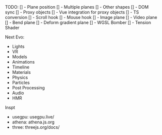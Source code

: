 TODO:
[] - Plane position
[] - Multiple planes
[] - Other shapes
[] - DOM sync
[] - Proxy objects
[] - Vue integration for proxy objects
[] - TS conversion
[] - Scroll hook
[] - Mouse hook
[] - Image plane
[] - Video plane
[] - Bend plane
[] - Deform gradient plane
[] - WGSL Bomber
[] - Tension Shader

Next Evo:
- Lights
- VR
- Models
- Animations
- Timeline
- Materials
- Physics
- Particles
- Post Processing
- Audio
- HMR

Inspt
- usegpu: usegpu.live/
- athena: athena.js.org
- three: threejs.org/docs/